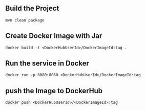 ## Build the Project
 ``` mvn clean package ```
## Create Docker Image with Jar
``` docker build -t <DockerHubUserId>/DockerImageId:tag . ```
## Run the service in Docker
``` docker run -p 8080:8080 <DockerHubUserId>/DockerImageId:tag ```
## push the Image to DockerHub
``` docker push <DockerHubUserId>/<DockerImageId>:tag ```

